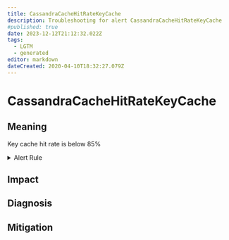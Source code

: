 ```yaml
---
title: CassandraCacheHitRateKeyCache
description: Troubleshooting for alert CassandraCacheHitRateKeyCache
#published: true
date: 2023-12-12T21:12:32.022Z
tags: 
  - LGTM
  - generated
editor: markdown
dateCreated: 2020-04-10T18:32:27.079Z
---
```


# CassandraCacheHitRateKeyCache

## Meaning
[//]: # "Short paragraph that explains what the alert means"
Key cache hit rate is below 85%

<details>
  <summary>Alert Rule</summary>

{{% rule "cassandra/criteo-cassandra-exporter.yml" "CassandraCacheHitRateKeyCache" %}}

{{% comment %}}

```yaml
alert: CassandraCacheHitRateKeyCache
expr: cassandra_stats{name="org:apache:cassandra:metrics:cache:keycache:hitrate:value"} < .85
for: 2m
labels:
    severity: critical
annotations:
    summary: Cassandra cache hit rate key cache (instance {{ $labels.instance }})
    description: |-
        Key cache hit rate is below 85%
          VALUE = {{ $value }}
          LABELS = {{ $labels }}
    runbook: https://github.com/srerun/prometheus-alerts/blob/main/content/runbooks/criteo-cassandra-exporter/CassandraCacheHitRateKeyCache.md

```

{{% /comment %}}

</details>


## Impact
[//]: # "What could / will happen if the alert is not addressed"



## Diagnosis
[//]: # "Steps to take to identify the cause of the problem"



## Mitigation
[//]: # "The steps necessary to resolve the alert"
